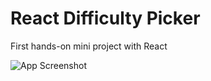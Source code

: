 # React Difficulty Picker

First hands-on mini project with React

![App Screenshot](https://i.postimg.cc/Vv95cCNS/react-difficulty.gif)
